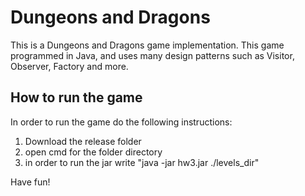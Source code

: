 # Dungeons and Dragons
This is a Dungeons and Dragons game implementation. This game programmed in Java, and uses many design patterns such as Visitor, Observer, Factory and more.

## How to run the game
In order to run the game do the following instructions:
1. Download the release folder
2. open cmd for the folder directory
3. in order to run the jar write "java -jar hw3.jar ./levels_dir"

Have fun!
